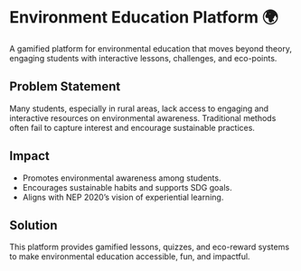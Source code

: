 # Environment Education Platform 🌍

A gamified platform for environmental education that moves beyond theory, engaging students with interactive lessons, challenges, and eco-points.  

## Problem Statement  
Many students, especially in rural areas, lack access to engaging and interactive resources on environmental awareness. Traditional methods often fail to capture interest and encourage sustainable practices.  

## Impact  
- Promotes environmental awareness among students.  
- Encourages sustainable habits and supports SDG goals.  
- Aligns with NEP 2020’s vision of experiential learning.  

## Solution  
This platform provides gamified lessons, quizzes, and eco-reward systems to make environmental education accessible, fun, and impactful.  
